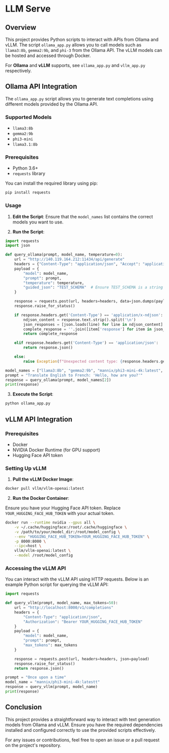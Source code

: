 # LLM Serve

## Overview

This project provides Python scripts to interact with APIs from Ollama and vLLM. The script `ollama_app.py` allows you to call models such as `llama3:8b`, `gemma2:9b`, and `phi-3` from the Ollama API. The vLLM models can be hosted and accessed through Docker.

For **Ollama** and **vLLM** supports, see `ollama_app.py` and `vllm_app.py` respectively.
## Ollama API Integration

The `ollama_app.py` script allows you to generate text completions using different models provided by the Ollama API.

### Supported Models

- `llama3:8b`
- `gemma2:9b`
- `phi3-mini`
- `llama3.1:8b`

### Prerequisites

- Python 3.6+
- `requests` library

You can install the required library using pip:

```sh
pip install requests
```

### Usage

1. **Edit the Script**: Ensure that the `model_names` list contains the correct models you want to use.

2. **Run the Script**:

```python
import requests
import json

def query_ollama(prompt, model_name, temperature=0):
    url = "http://140.119.164.212:11434/api/generate"
    headers = {"Content-Type": "application/json", "Accept": "application/json"}
    payload = {
        "model": model_name,
        "prompt": prompt,
        "temperature": temperature,
        "guided_json": "TEST_SCHEMA"  # Ensure TEST_SCHEMA is a string variable
    }

    response = requests.post(url, headers=headers, data=json.dumps(payload))
    response.raise_for_status()

    if response.headers.get('Content-Type') == 'application/x-ndjson':
        ndjson_content = response.text.strip().split('\n')
        json_responses = [json.loads(line) for line in ndjson_content]
        complete_response = ''.join([item['response'] for item in json_responses if 'response' in item])
        return complete_response

    elif response.headers.get('Content-Type') == 'application/json':
        return response.json()

    else:
        raise Exception(f"Unexpected content type: {response.headers.get('Content-Type')}")

model_names = ["llama3:8b", "gemma2:9b", "mannix/phi3-mini-4k:latest", "llama3.1:8b"]
prompt = "Translate English to French: 'Hello, how are you?'"
response = query_ollama(prompt, model_names[2])
print(response)
```

3. **Execute the Script**:

```sh
python ollama_app.py
```

## vLLM API Integration

### Prerequisites

- Docker
- NVIDIA Docker Runtime (for GPU support)
- Hugging Face API token

### Setting Up vLLM

1. **Pull the vLLM Docker Image**:

```sh
docker pull vllm/vllm-openai:latest
```

2. **Run the Docker Container**:

Ensure you have your Hugging Face API token. Replace `YOUR_HUGGING_FACE_HUB_TOKEN` with your actual token.

```sh
docker run --runtime nvidia --gpus all \
    -v ~/.cache/huggingface:/root/.cache/huggingface \
    -v /path/to/your/model_dir:/root/model_config \
    --env "HUGGING_FACE_HUB_TOKEN=YOUR_HUGGING_FACE_HUB_TOKEN" \
    -p 8000:8000 \
    --ipc=host \
    vllm/vllm-openai:latest \
    --model /root/model_config
```

### Accessing the vLLM API

You can interact with the vLLM API using HTTP requests. Below is an example Python script for querying the vLLM API:

```python
import requests

def query_vllm(prompt, model_name, max_tokens=50):
    url = "http://localhost:8000/v1/completions"
    headers = {
        "Content-Type": "application/json",
        "Authorization": "Bearer YOUR_HUGGING_FACE_HUB_TOKEN"
    }
    payload = {
        "model": model_name,
        "prompt": prompt,
        "max_tokens": max_tokens
    }

    response = requests.post(url, headers=headers, json=payload)
    response.raise_for_status()
    return response.json()

prompt = "Once upon a time"
model_name = "mannix/phi3-mini-4k:latestt"
response = query_vllm(prompt, model_name)
print(response)
```

## Conclusion

This project provides a straightforward way to interact with text generation models from Ollama and vLLM. Ensure you have the required dependencies installed and configured correctly to use the provided scripts effectively.

For any issues or contributions, feel free to open an issue or a pull request on the project's repository.
